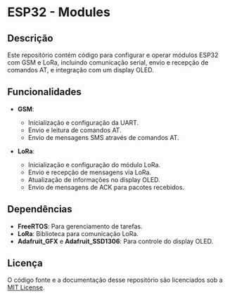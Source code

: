 # ESP32 - Modules

## Descrição
Este repositório contém código para configurar e operar módulos ESP32 com GSM e LoRa, incluindo comunicação serial, envio e recepção de comandos AT, e integração com um display OLED. 

## Funcionalidades
- **GSM**:
  - Inicialização e configuração da UART.
  - Envio e leitura de comandos AT.
  - Envio de mensagens SMS através de comandos AT.

- **LoRa**:
  - Inicialização e configuração do módulo LoRa.
  - Envio e recepção de mensagens via LoRa.
  - Atualização de informações no display OLED.
  - Envio de mensagens de ACK para pacotes recebidos.

## Dependências
- **FreeRTOS**: Para gerenciamento de tarefas.
- **LoRa**: Biblioteca para comunicação LoRa.
- **Adafruit_GFX** e **Adafruit_SSD1306**: Para controle do display OLED.

## Licença
O código fonte e a documentação desse repositório são licenciados sob a [MIT License](LICENSE).
